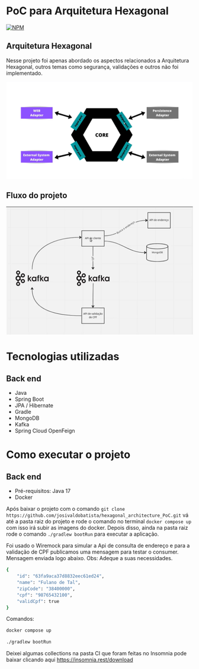 # PoC para Arquitetura Hexagonal
[![NPM](https://img.shields.io/npm/l/react)](https://github.com/josivaldobatista/pesquisa-game/blob/main/LICENSE)
## Arquitetura Hexagonal

Nesse projeto foi apenas abordado os aspectos relacionados a Arquitetura Hexagonal, outros temas como segurança, validações e outros não foi implementado.

![Arquitetura](https://github.com/josivaldobatista/hexagonal_architecture_PoC/blob/main/img/hexagonal_architecture.png) 
## Fluxo do projeto
![Arquitetura](https://github.com/josivaldobatista/hexagonal_architecture_PoC/blob/main/img/hexagonal_architecture_kafka.png)

# Tecnologias utilizadas
## Back end
- Java
- Spring Boot
- JPA / Hibernate
- Gradle
- MongoDB
- Kafka
- Spring Cloud OpenFeign

# Como executar o projeto
## Back end
- Pré-requisitos: Java 17
- Docker

Após baixar o projeto com o comando ```git clone https://github.com/josivaldobatista/hexagonal_architecture_PoC.git``` vá até a pasta raiz do projeto e rode o comando no terminal ```docker compose up``` com isso irá subir as imagens do docker. Depois disso, ainda na pasta raiz rode o comando ```./gradlew bootRun``` para executar a aplicação.

Foi usado o Wiremock para simular a Api de consulta de endereço e para a validação de CPF publicamos uma mensagem para testar o consumer.
Mensagem enviada logo abaixo. Obs: Adeque a suas necessidades.
```bash
{
	"id": "63fa9aca37d8832eec61ed24",
	"name": "Fulano de Tal",
	"zipCode": "38400000",
	"cpf": "98765432100",
	"validCpf": true
}
```

Comandos:
```bash
docker compose up
```
```bash
./gradlew bootRun
```

Deixei algumas collections na pasta CI que foram feitas no Insomnia pode baixar clicando aqui https://insomnia.rest/download 


